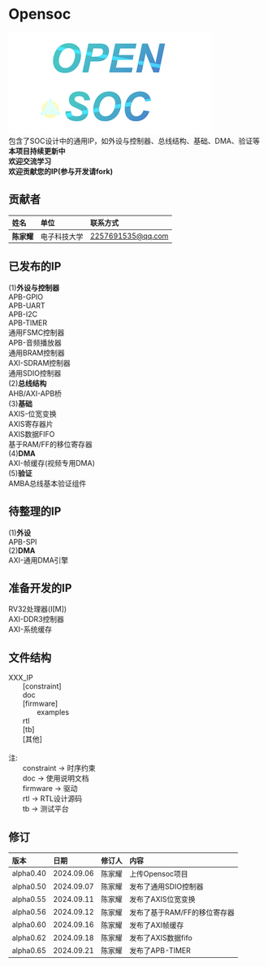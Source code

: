 # Opensoc<br>
![LOGO](./img/logo.png)<br>
包含了SOC设计中的通用IP，如外设与控制器、总线结构、基础、DMA、验证等<br>
__本项目持续更新中__<br>
__欢迎交流学习__<br>
__欢迎贡献您的IP(参与开发请fork)__<br>
## 贡献者<br>
|姓名      | 单位      | 联系方式 | 
|:-------- |:----------|:--------|
|__陈家耀__  |电子科技大学 |2257691535@qq.com  |
## 已发布的IP<br>
(1)__外设与控制器__<br>
APB-GPIO<br>
APB-UART<br>
APB-I2C<br>
APB-TIMER<br>
通用FSMC控制器<br>
APB-音频播放器<br>
通用BRAM控制器<br>
AXI-SDRAM控制器<br>
通用SDIO控制器<br>
(2)__总线结构__<br>
AHB/AXI-APB桥<br>
(3)__基础__<br>
AXIS-位宽变换<br>
AXIS寄存器片<br>
AXIS数据FIFO<br>
基于RAM/FF的移位寄存器<br>
(4)__DMA__<br>
AXI-帧缓存(视频专用DMA)<br>
(5)__验证__<br>
AMBA总线基本验证组件<br>
## 待整理的IP<br>
(1)__外设__<br>
APB-SPI<br>
(2)__DMA__<br>
AXI-通用DMA引擎<br>
## 准备开发的IP<br>
RV32处理器(I[M])<br>
AXI-DDR3控制器<br>
AXI-系统缓存<br>
## 文件结构<br>
XXX_IP<br>
&emsp;&emsp;[constraint]<br>
&emsp;&emsp;doc<br>
&emsp;&emsp;[firmware]<br>
&emsp;&emsp;&emsp;&emsp;examples<br>
&emsp;&emsp;rtl<br>
&emsp;&emsp;[tb]<br>
&emsp;&emsp;[其他]<br>
<br>
注:<br>
&emsp;&emsp;constraint -> 时序约束<br>
&emsp;&emsp;doc -> 使用说明文档<br>
&emsp;&emsp;firmware -> 驱动<br>
&emsp;&emsp;rtl -> RTL设计源码<br>
&emsp;&emsp;tb -> 测试平台<br>
## 修订<br>
|版本      | 日期      | 修订人 |  内容 | 
|:-------- |:----------|:--------|:--------|
|alpha0.40  |2024.09.06 |陈家耀  |上传Opensoc项目|
|alpha0.50  |2024.09.07 |陈家耀  |发布了通用SDIO控制器|
|alpha0.55  |2024.09.11 |陈家耀  |发布了AXIS位宽变换|
|alpha0.56  |2024.09.12 |陈家耀  |发布了基于RAM/FF的移位寄存器|
|alpha0.60  |2024.09.16 |陈家耀  |发布了AXI帧缓存|
|alpha0.62  |2024.09.18 |陈家耀  |发布了AXIS数据fifo|
|alpha0.65  |2024.09.21 |陈家耀  |发布了APB-TIMER|
